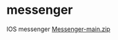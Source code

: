 # messenger
IOS messenger
[Messenger-main.zip](https://github.com/Alfimeri/messenger/files/8937752/Messenger-main.zip)
